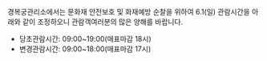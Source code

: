 경복궁관리소에서는 문화재 안전보호 및 화재예방 순찰을 위하여 6.1(일) 관람시간을 아래와 같이 조정하오니 관람객여러분의 많은 양해를 바랍니다.

- 당초관람시간: 09:00~19:00(매표마감 18시)
- 변경관람시간: 09:00~18:00(매표마감 17시)